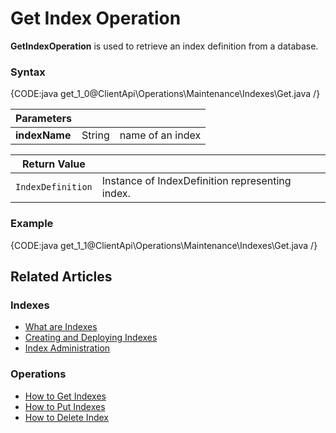 # Get Index Operation

**GetIndexOperation** is used to retrieve an index definition from a database.

### Syntax

{CODE:java get_1_0@ClientApi\Operations\Maintenance\Indexes\Get.java /}

| Parameters | | |
| ------------- | ------------- | ----- |
| **indexName** | String | name of an index |

| Return Value | |
| ------------- | ----- |
| `IndexDefinition` | Instance of IndexDefinition representing index. |

### Example

{CODE:java get_1_1@ClientApi\Operations\Maintenance\Indexes\Get.java /}

## Related Articles

### Indexes

- [What are Indexes](../../../../indexes/what-are-indexes)
- [Creating and Deploying Indexes](../../../../indexes/creating-and-deploying)
- [Index Administration](../../../../indexes/index-administration)

### Operations

- [How to Get Indexes](../../../../client-api/operations/maintenance/indexes/get-indexes)
- [How to Put Indexes](../../../../client-api/operations/maintenance/indexes/put-indexes)
- [How to Delete Index](../../../../client-api/operations/maintenance/indexes/delete-index)
